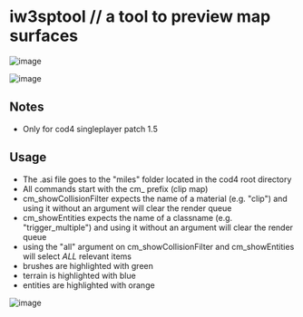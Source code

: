 # iw3sptool // a tool to preview map surfaces

![image](https://github.com/kejjjjj/iw3sptool/assets/108032666/0c3b108d-a0cf-4235-9138-0737ee0d4537)

![image](https://github.com/kejjjjj/iw3sptool/assets/108032666/d9c08f5e-47fc-4a8a-90e3-eb74a546b0f0)


## Notes
- Only for cod4 singleplayer patch 1.5

## Usage
- The .asi file goes to the "miles" folder located in the cod4 root directory
- All commands start with the cm_ prefix (clip map)
- cm_showCollisionFilter expects the name of a material (e.g. "clip") and using it without an argument will clear the render queue
- cm_showEntities expects the name of a classname (e.g. "trigger_multiple") and using it without an argument will clear the render queue
- using the "all" argument on cm_showCollisionFilter and cm_showEntities will select *ALL* relevant items 
- brushes are highlighted with green
- terrain is highlighted with blue
- entities are highlighted with orange

![image](https://github.com/kejjjjj/iw3sptool/assets/108032666/75698826-97fb-4777-9cd7-b3da8009faf4)
